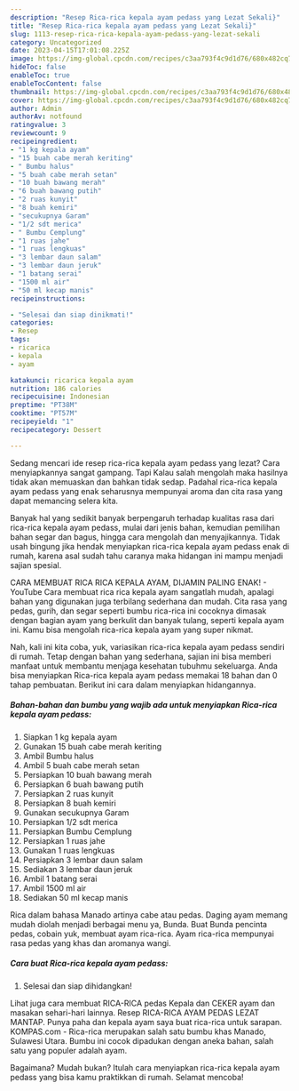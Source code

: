 ```yaml
---
description: "Resep Rica-rica kepala ayam pedass yang Lezat Sekali}"
title: "Resep Rica-rica kepala ayam pedass yang Lezat Sekali}"
slug: 1113-resep-rica-rica-kepala-ayam-pedass-yang-lezat-sekali
category: Uncategorized
date: 2023-04-15T17:01:08.225Z
image: https://img-global.cpcdn.com/recipes/c3aa793f4c9d1d76/680x482cq70/rica-rica-kepala-ayam-pedass-foto-resep-utama.jpg
hideToc: false
enableToc: true
enableTocContent: false
thumbnail: https://img-global.cpcdn.com/recipes/c3aa793f4c9d1d76/680x482cq70/rica-rica-kepala-ayam-pedass-foto-resep-utama.jpg
cover: https://img-global.cpcdn.com/recipes/c3aa793f4c9d1d76/680x482cq70/rica-rica-kepala-ayam-pedass-foto-resep-utama.jpg
author: Admin
authorAv: notfound
ratingvalue: 3
reviewcount: 9
recipeingredient:
- "1 kg kepala ayam"
- "15 buah cabe merah keriting"
- " Bumbu halus"
- "5 buah cabe merah setan"
- "10 buah bawang merah"
- "6 buah bawang putih"
- "2 ruas kunyit"
- "8 buah kemiri"
- "secukupnya Garam"
- "1/2 sdt merica"
- " Bumbu Cemplung"
- "1 ruas jahe"
- "1 ruas lengkuas"
- "3 lembar daun salam"
- "3 lembar daun jeruk"
- "1 batang serai"
- "1500 ml air"
- "50 ml kecap manis"
recipeinstructions:

- "Selesai dan siap dinikmati!"
categories:
- Resep
tags:
- ricarica
- kepala
- ayam

katakunci: ricarica kepala ayam 
nutrition: 186 calories
recipecuisine: Indonesian
preptime: "PT38M"
cooktime: "PT57M"
recipeyield: "1"
recipecategory: Dessert

---
```



Sedang mencari ide resep rica-rica kepala ayam pedass yang lezat? Cara menyiapkannya sangat gampang. Tapi Kalau salah mengolah maka hasilnya tidak akan memuaskan dan bahkan tidak sedap. Padahal rica-rica kepala ayam pedass yang enak seharusnya mempunyai aroma dan cita rasa yang dapat memancing selera kita.


Banyak hal yang sedikit banyak berpengaruh terhadap kualitas rasa dari rica-rica kepala ayam pedass, mulai dari jenis bahan, kemudian pemilihan bahan segar dan bagus, hingga cara mengolah dan menyajikannya. Tidak usah bingung jika hendak menyiapkan rica-rica kepala ayam pedass enak di rumah, karena asal sudah tahu caranya maka hidangan ini mampu menjadi sajian spesial.

CARA MEMBUAT RICA RICA KEPALA AYAM, DIJAMIN PALING ENAK! - YouTube Cara membuat rica rica kepala ayam sangatlah mudah, apalagi bahan yang digunakan juga terbilang sederhana dan mudah. Cita rasa yang pedas, gurih, dan segar seperti bumbu rica-rica ini cocoknya dimasak dengan bagian ayam yang berkulit dan banyak tulang, seperti kepala ayam ini. Kamu bisa mengolah rica-rica kepala ayam yang super nikmat.


Nah, kali ini kita coba, yuk, variasikan rica-rica kepala ayam pedass sendiri di rumah. Tetap dengan bahan yang sederhana, sajian ini bisa memberi manfaat untuk membantu menjaga kesehatan tubuhmu sekeluarga. Anda bisa menyiapkan Rica-rica kepala ayam pedass memakai 18 bahan dan 0 tahap pembuatan. Berikut ini cara dalam menyiapkan hidangannya.

<!--inarticleads1-->

##### Bahan-bahan dan bumbu yang wajib ada untuk menyiapkan Rica-rica kepala ayam pedass:

1. Siapkan 1 kg kepala ayam
1. Gunakan 15 buah cabe merah keriting
1. Ambil  Bumbu halus
1. Ambil 5 buah cabe merah setan
1. Persiapkan 10 buah bawang merah
1. Persiapkan 6 buah bawang putih
1. Persiapkan 2 ruas kunyit
1. Persiapkan 8 buah kemiri
1. Gunakan secukupnya Garam
1. Persiapkan 1/2 sdt merica
1. Persiapkan  Bumbu Cemplung
1. Persiapkan 1 ruas jahe
1. Gunakan 1 ruas lengkuas
1. Persiapkan 3 lembar daun salam
1. Sediakan 3 lembar daun jeruk
1. Ambil 1 batang serai
1. Ambil 1500 ml air
1. Sediakan 50 ml kecap manis


Rica dalam bahasa Manado artinya cabe atau pedas. Daging ayam memang mudah diolah menjadi berbagai menu ya, Bunda. Buat Bunda pencinta pedas, cobain yuk, membuat ayam rica-rica. Ayam rica-rica mempunyai rasa pedas yang khas dan aromanya wangi. 

<!--inarticleads2-->

##### Cara buat Rica-rica kepala ayam pedass:


1. Selesai dan siap dihidangkan!

Lihat juga cara membuat RICA-RICA pedas Kepala dan CEKER ayam dan masakan sehari-hari lainnya. Resep RICA-RICA AYAM PEDAS LEZAT MANTAP. Punya paha dan kepala ayam saya buat rica-rica untuk sarapan. KOMPAS.com - Rica-rica merupakan salah satu bumbu khas Manado, Sulawesi Utara. Bumbu ini cocok dipadukan dengan aneka bahan, salah satu yang populer adalah ayam. 

Bagaimana? Mudah bukan? Itulah cara menyiapkan rica-rica kepala ayam pedass yang bisa kamu praktikkan di rumah. Selamat mencoba!
